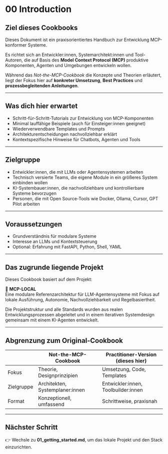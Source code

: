 # 00 Introduction

## Ziel dieses Cookbooks

Dieses Dokument ist ein praxisorientiertes Handbuch zur Entwicklung MCP-konformer Systeme.

Es richtet sich an Entwickler:innen, Systemarchitekt:innen und Tool-Autoren, die auf Basis des **Model Context Protocol (MCP)** produktive Komponenten, Agenten und Umgebungen entwickeln wollen.

Während das *Not-the-MCP-Cookbook* die Konzepte und Theorien erläutert, liegt der Fokus hier auf **konkreter Umsetzung**, **Best Practices** und **prozessbegleitenden Anleitungen**.

---

## Was dich hier erwartet

- Schritt-für-Schritt-Tutorials zur Entwicklung von MCP-Komponenten
- Minimal lauffähige Beispiele (auch für Einsteiger:innen geeignet)
- Wiederverwendbare Templates und Prompts
- Architekturentscheidungen nachvollziehbar erklärt
- Kontextspezifische Hinweise für Chatbots, Agenten und Tools

---

## Zielgruppe

- Entwickler:innen, die mit LLMs oder Agentensystemen arbeiten
- Technisch versierte Teams, die eigene Module in ein größeres System einbinden wollen
- KI-Systembauer:innen, die nachvollziehbare und kontrollierbare Systeme bevorzugen
- Personen, die mit Open Source-Tools wie Docker, Ollama, Cursor, GPT Pilot arbeiten

---

## Voraussetzungen

- Grundverständnis für modulare Systeme
- Interesse an LLMs und Kontextsteuerung
- Optional: Erfahrung mit FastAPI, Python, Shell, YAML

---

## Das zugrunde liegende Projekt

Dieses Cookbook basiert auf dem Projekt:

🧱 **MCP-LOCAL**  
Eine modulare Referenzarchitektur für LLM-Agentensysteme mit Fokus auf lokale Ausführung, Autonomie, Nachvollziehbarkeit und Regelbasiertheit.

Die Projektstruktur und alle Standards wurden aus realen Entwicklungsprozessen abgeleitet und in einem iterativen Systemdesign gemeinsam mit einem KI-Agenten entwickelt.

---

## Abgrenzung zum Original-Cookbook

|              | **Not-the-MCP-Cookbook**      | **Practitioner-Version (dieses hier)** |
|--------------|-------------------------------|----------------------------------------|
| Fokus        | Theorie, Designprinzipien     | Umsetzung, Code, Templates             |
| Zielgruppe   | Architekten, Systemplaner:innen | Entwickler:innen, Toolbuilder:innen   |
| Format       | Konzeptionell, umfassend       | Schrittweise, praxisnah               |

---

## Nächster Schritt

👉 Wechsle zu **01_getting_started.md**, um das lokale Projekt und den Stack einzurichten.
